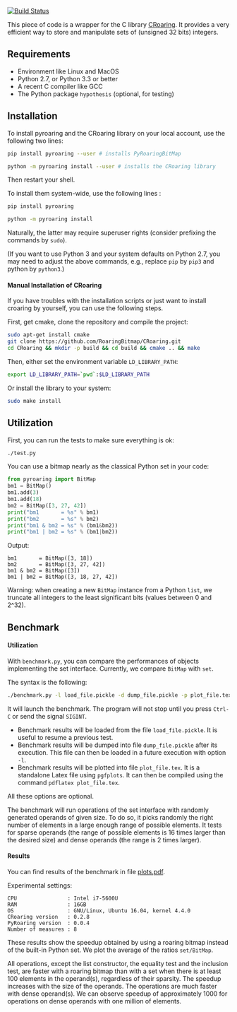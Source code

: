[![Build Status](https://travis-ci.org/Ezibenroc/PyRoaringBitMap.svg?branch=master)](https://travis-ci.org/Ezibenroc/PyRoaringBitMap)

This piece of code is a wrapper for the C library [CRoaring](https://github.com/RoaringBitmap/CRoaring).
It provides a very efficient way to store and manipulate sets of (unsigned 32 bits) integers.

## Requirements

- Environment like Linux and MacOS
- Python 2.7, or Python 3.3 or better
- A recent C compiler like GCC
- The Python package ``hypothesis`` (optional, for testing)

## Installation


To install pyroaring and the CRoaring library on your local account, use the following two lines:
```bash
pip install pyroaring --user # installs PyRoaringBitMap
```
```bash
python -m pyroaring install --user # installs the CRoaring library
```
Then restart your shell.

To install them  system-wide, use the following lines :

```bash
pip install pyroaring
```
```bash
python -m pyroaring install
```

Naturally, the latter may require superuser rights (consider prefixing the commands by  ``sudo``).


(If you want to use Python 3 and your system defaults on Python 2.7, you may need to adjust the above commands, e.g., replace ``pip`` by ``pip3`` and python by ``python3``.)

#### Manual Installation of CRoaring

If you have troubles with the installation scripts or just want to install croaring by yourself, you can use the following steps.

First, get cmake, clone the repository and compile the project:
```bash
sudo apt-get install cmake
git clone https://github.com/RoaringBitmap/CRoaring.git
cd CRoaring && mkdir -p build && cd build && cmake .. && make
```

Then, either set the environment variable `LD_LIBRARY_PATH`:
```bash
export LD_LIBRARY_PATH=`pwd`:$LD_LIBRARY_PATH
```

Or install the library to your system:
```bash
sudo make install
```

## Utilization

First, you can run the tests to make sure everything is ok:
```bash
./test.py
```

You can use a bitmap nearly as the classical Python set in your code:
```python
from pyroaring import BitMap
bm1 = BitMap()
bm1.add(3)
bm1.add(18)
bm2 = BitMap([3, 27, 42])
print("bm1       = %s" % bm1)
print("bm2       = %s" % bm2)
print("bm1 & bm2 = %s" % (bm1&bm2))
print("bm1 | bm2 = %s" % (bm1|bm2))
```

Output:
```
bm1       = BitMap([3, 18])
bm2       = BitMap([3, 27, 42])
bm1 & bm2 = BitMap([3])
bm1 | bm2 = BitMap([3, 18, 27, 42])
```
Warning: when creating a new `BitMap` instance from a Python `list`, we truncate all integers to the least significant bits (values between 0 and 2^32).

## Benchmark

#### Utilization

With `benchmark.py`, you can compare the performances of objects implementing the set interface. Currently, we compare `BitMap` with `set`.

The syntax is the following:

```bash
./benchmark.py -l load_file.pickle -d dump_file.pickle -p plot_file.tex
```

It will launch the benchmark. The program will not stop until you press `Ctrl-C` or send the signal `SIGINT`.

* Benchmark results will be loaded from the file `load_file.pickle`. It is useful to resume a previous test.
* Benchmark results will be dumped into file `dump_file.pickle` after its execution. This file can then be loaded in a future execution with option `-l`.
* Benchmark results will be plotted into file `plot_file.tex`. It is a standalone Latex file using `pgfplots`. It can then be compiled using the command `pdflatex plot_file.tex`.

All these options are optional.

The benchmark will run operations of the set interface with randomly generated operands of given size. To do so, it picks randomly the right number of elements in a large enough range of possible elements. It tests for sparse operands (the range of possible elements is 16 times larger than the desired size) and dense operands (the range is 2 times larger).

#### Results

You can find results of the benchmark in file [plots.pdf](plots.pdf).

Experimental settings:

    CPU                : Intel i7-5600U
    RAM                : 16GB
    OS                 : GNU/Linux, Ubuntu 16.04, kernel 4.4.0
    CRoaring version   : 0.2.8
    PyRoaring version  : 0.0.4
    Number of measures : 8

These results show the speedup obtained by using a roaring bitmap instead of the built-in Python set. We plot the average of the ratios `set/BitMap`.

All operations, except the list constructor, the equality test and the inclusion test, are faster with a roaring bitmap than with a set when there is at least 100 elements in the operand(s), regardless of their sparsity. The speedup increases with the size of the operands. The operations are much faster with dense operand(s). We can observe speedup of approximately 1000 for operations on dense operands with one million of elements.
